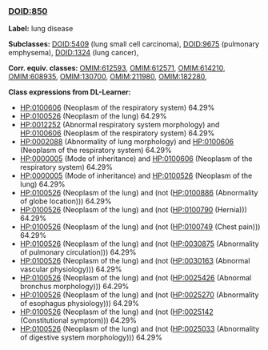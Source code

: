 
### [DOID:850](http://purl.obolibrary.org/obo/DOID_850)
**Label:** lung disease

**Subclasses:** [DOID:5409](http://purl.obolibrary.org/obo/DOID_5409) (lung small cell carcinoma), [DOID:9675](http://purl.obolibrary.org/obo/DOID_9675) (pulmonary emphysema), [DOID:1324](http://purl.obolibrary.org/obo/DOID_1324) (lung cancer), 

**Corr. equiv. classes:** [OMIM:612593](http://purl.obolibrary.org/obo/OMIM_612593), [OMIM:612571](http://purl.obolibrary.org/obo/OMIM_612571), [OMIM:614210](http://purl.obolibrary.org/obo/OMIM_614210), [OMIM:608935](http://purl.obolibrary.org/obo/OMIM_608935), [OMIM:130700](http://purl.obolibrary.org/obo/OMIM_130700), [OMIM:211980](http://purl.obolibrary.org/obo/OMIM_211980), [OMIM:182280](http://purl.obolibrary.org/obo/OMIM_182280), 

**Class expressions from DL-Learner:**

- [HP:0100606](http://purl.obolibrary.org/obo/HP_0100606) (Neoplasm of the respiratory system) 64.29%
- [HP:0100526](http://purl.obolibrary.org/obo/HP_0100526) (Neoplasm of the lung) 64.29%
- [HP:0012252](http://purl.obolibrary.org/obo/HP_0012252) (Abnormal respiratory system morphology) and [HP:0100606](http://purl.obolibrary.org/obo/HP_0100606) (Neoplasm of the respiratory system) 64.29%
- [HP:0002088](http://purl.obolibrary.org/obo/HP_0002088) (Abnormality of lung morphology) and [HP:0100606](http://purl.obolibrary.org/obo/HP_0100606) (Neoplasm of the respiratory system) 64.29%
- [HP:0000005](http://purl.obolibrary.org/obo/HP_0000005) (Mode of inheritance) and [HP:0100606](http://purl.obolibrary.org/obo/HP_0100606) (Neoplasm of the respiratory system) 64.29%
- [HP:0000005](http://purl.obolibrary.org/obo/HP_0000005) (Mode of inheritance) and [HP:0100526](http://purl.obolibrary.org/obo/HP_0100526) (Neoplasm of the lung) 64.29%
- [HP:0100526](http://purl.obolibrary.org/obo/HP_0100526) (Neoplasm of the lung) and (not ([HP:0100886](http://purl.obolibrary.org/obo/HP_0100886) (Abnormality of globe location))) 64.29%
- [HP:0100526](http://purl.obolibrary.org/obo/HP_0100526) (Neoplasm of the lung) and (not ([HP:0100790](http://purl.obolibrary.org/obo/HP_0100790) (Hernia))) 64.29%
- [HP:0100526](http://purl.obolibrary.org/obo/HP_0100526) (Neoplasm of the lung) and (not ([HP:0100749](http://purl.obolibrary.org/obo/HP_0100749) (Chest pain))) 64.29%
- [HP:0100526](http://purl.obolibrary.org/obo/HP_0100526) (Neoplasm of the lung) and (not ([HP:0030875](http://purl.obolibrary.org/obo/HP_0030875) (Abnormality of pulmonary circulation))) 64.29%
- [HP:0100526](http://purl.obolibrary.org/obo/HP_0100526) (Neoplasm of the lung) and (not ([HP:0030163](http://purl.obolibrary.org/obo/HP_0030163) (Abnormal vascular physiology))) 64.29%
- [HP:0100526](http://purl.obolibrary.org/obo/HP_0100526) (Neoplasm of the lung) and (not ([HP:0025426](http://purl.obolibrary.org/obo/HP_0025426) (Abnormal bronchus morphology))) 64.29%
- [HP:0100526](http://purl.obolibrary.org/obo/HP_0100526) (Neoplasm of the lung) and (not ([HP:0025270](http://purl.obolibrary.org/obo/HP_0025270) (Abnormality of esophagus physiology))) 64.29%
- [HP:0100526](http://purl.obolibrary.org/obo/HP_0100526) (Neoplasm of the lung) and (not ([HP:0025142](http://purl.obolibrary.org/obo/HP_0025142) (Constitutional symptom))) 64.29%
- [HP:0100526](http://purl.obolibrary.org/obo/HP_0100526) (Neoplasm of the lung) and (not ([HP:0025033](http://purl.obolibrary.org/obo/HP_0025033) (Abnormality of digestive system morphology))) 64.29%


